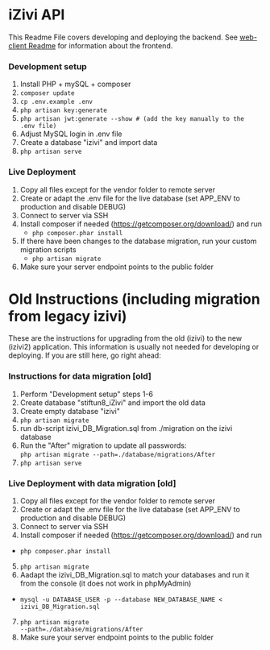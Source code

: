 # iZivi API

This Readme File covers developing and deploying the backend. See [web-client Readme](../web-client/readme.md) for information about the frontend.

### Development setup
1. Install PHP + mySQL + composer
2. <code>composer update</code>
3. <code>cp .env.example .env</code>
4. <code>php artisan key:generate</code>
5. <code>php artisan jwt:generate --show # (add the key manually to the .env file)</code>
6. Adjust MySQL login in .env file
7. Create a database "izivi" and import data
8. <code>php artisan serve</code>

### Live Deployment
1. Copy all files except for the vendor folder to remote server
2. Create or adapt the .env file for the live database (set APP_ENV to production and disable DEBUG)
3. Connect to server via SSH
4. Install composer if needed (https://getcomposer.org/download/) and run
    * <code>php composer.phar install</code>
5. If there have been changes to the database migration, run your custom migration scripts
    * <code>php artisan migrate</code>
6. Make sure your server endpoint points to the public folder

# Old Instructions (including migration from legacy izivi)
These are the instructions for upgrading from the old (izivi) to the new (izivi2) application. This information is usually not needed for developing or deploying. If you are still here, go right ahead:
### Instructions for data migration [old]
1. Perform "Development setup" steps 1-6
2. Create database "stiftun8_iZivi" and import the old data
3. Create empty database "izivi"
4. <code>php artisan migrate</code>
5. run db-script izivi_DB_Migration.sql from ./migration on the izivi database
6. Run the "After" migration to update all passwords:  
    <code>php artisan migrate --path=./database/migrations/After</code>
7. <code>php artisan serve</code>

### Live Deployment with data migration [old]
1. Copy all files except for the vendor folder to remote server
2. Create or adapt the .env file for the live database (set APP_ENV to production and disable DEBUG)
3. Connect to server via SSH
4. Install composer if needed (https://getcomposer.org/download/) and run
  * <code>php composer.phar install</code>
5. <code>php artisan migrate</code>
6. Aadapt the izivi_DB_Migration.sql to match your databases and run it from the console (it does not work in phpMyAdmin)
  * <code>mysql -u DATABASE_USER -p --database NEW_DATABASE_NAME < izivi_DB_Migration.sql</code>
7. <code>php artisan migrate --path=./database/migrations/After</code>
8. Make sure your server endpoint points to the public folder
